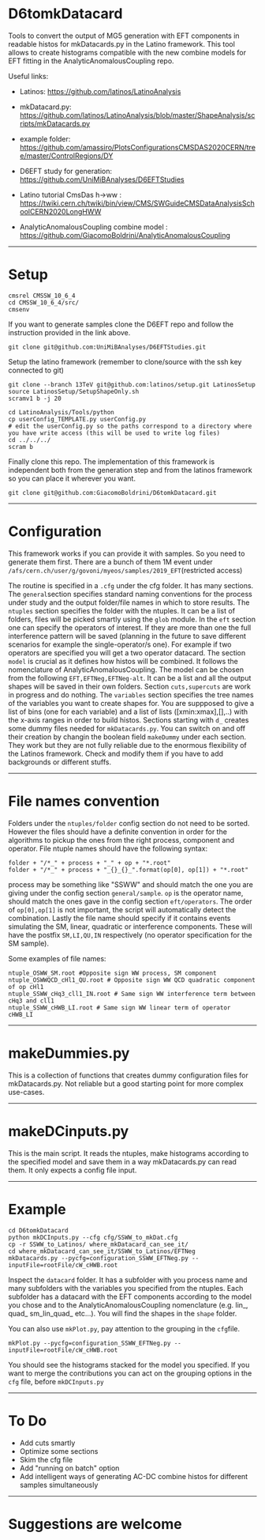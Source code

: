 # D6tomkDatacard

Tools to convert the output of MG5 generation with EFT components in readable histos for mkDatacards.py in the Latino framework.
This tool allows to create histograms compatible with the new combine models for EFT fitting in the AnalyticAnomalousCoupling repo.

Useful links:
* Latinos: https://github.com/latinos/LatinoAnalysis 

* mkDatacard.py: https://github.com/latinos/LatinoAnalysis/blob/master/ShapeAnalysis/scripts/mkDatacards.py 

* example folder: https://github.com/amassiro/PlotsConfigurationsCMSDAS2020CERN/tree/master/ControlRegions/DY 

* D6EFT study for generation: https://github.com/UniMiBAnalyses/D6EFTStudies

* Latino tutorial CmsDas h->ww : https://twiki.cern.ch/twiki/bin/view/CMS/SWGuideCMSDataAnalysisSchoolCERN2020LongHWW

* AnalyticAnomalousCoupling combine model : https://github.com/GiacomoBoldrini/AnalyticAnomalousCoupling

---

# Setup

```
cmsrel CMSSW_10_6_4
cd CMSSW_10_6_4/src/
cmsenv
```

If you want to generate samples clone the D6EFT repo and follow the instruction provided in the link above.

```
git clone git@github.com:UniMiBAnalyses/D6EFTStudies.git
```

Setup the latino framework (remember to clone/source with the ssh key connected to git)
```
git clone --branch 13TeV git@github.com:latinos/setup.git LatinosSetup
source LatinosSetup/SetupShapeOnly.sh
scramv1 b -j 20

cd LatinoAnalysis/Tools/python
cp userConfig_TEMPLATE.py userConfig.py
# edit the userConfig.py so the paths correspond to a directory where you have write access (this will be used to write log files)
cd ../../../
scram b
```

Finally clone this repo. The implementation of this framework is independent both from the generation step and from the latinos framework so you can place it wherever you want.

```
git clone git@github.com:GiacomoBoldrini/D6tomkDatacard.git
```

---

# Configuration

This framework works if you can provide it with samples. So you need to generate them first. There are a bunch of them 1M event under `/afs/cern.ch/user/g/govoni/myeos/samples/2019_EFT`(restricted access)

The routine is specified in a `.cfg` under the cfg folder. It has many sections.
The `general`section specifies standard naming conventions for the process under study and the output folder/file names in which to store results.
The `ntuples` section specifies the folder with the ntuples. It can be a list of folders, files will be picked smartly using the `glob` module.
In the `eft` section one can specify the operators of interest. If they are more than one the full interference pattern will be saved (planning in the future to save different scenarios for example the single-operator/s one).
For example if two operators are specified you will get a two operator datacard. The section `model` is crucial as it defines how histos will be combined. It follows the nomenclature of AnalyticAnomalousCoupling. 
The model can be chosen from the following `EFT,EFTNeg,EFTNeg-alt`. It can be a list and all the output shapes will be saved in their own folders.
Section `cuts,supercuts` are work in progress and do nothing. The `variables` section specifies the tree names of the variables you want to create shapes for. You are suppposed to give a list of bins (one for each variable) and a list of lists ([xmin:xmax],[],..) with the x-axis ranges in order to build histos.
Sections starting with `d_` creates some dummy files needed for `mkDatacards.py`. You can switch on and off their creation by changin the boolean field `makeDummy` under each section.
They work but they are not fully reliable due to the enormous flexibility of the Latinos framework. Check and modify them if you have to add backgrounds or different stuffs.

---

# File names convention

Folders under the `ntuples/folder` config section do not need to be sorted. However the files should have a definite convention in order for the algorithms to pickup the ones from the right process, component and operator. File ntuple names should have the following syntax:

```
folder + "/*_" + process + "_" + op + "*.root"
folder + "/*_" + process + "_{}_{}_".format(op[0], op[1]) + "*.root"
```

process may be something like "SSWW" and should match the one you are giving under the config section `general/sample`. `op` is the operator name, should match the ones gave in the config section `eft/operators`. The order of `op[0],op[1]` is not important, the script will automatically detect the combination.
Lastly the file name should specify if it contains events simulating the SM, linear, quadratic or interference components. These will have the postfix
`SM,LI,QU,IN` respectively (no operator specification for the SM sample).

Some examples of file names:

```
ntuple_OSWW_SM.root #Opposite sign WW process, SM component
ntuple_OSWWQCD_cHl1_QU.root # Opposite sign WW QCD quadratic component of op cHl1
ntuple_SSWW_cHq3_cll1_IN.root # Same sign WW interference term between cHq3 and cll1
ntuple_SSWW_cHWB_LI.root # Same sign WW linear term of operator cHWB_LI
```

---

# makeDummies.py

This is a collection of functions that creates dummy configuration files for mkDatacards.py. Not reliable but a good starting point for more complex use-cases.

---

# makeDCinputs.py

This is the main script. It reads the ntuples, make histograms according to the specified model and save them in a way mkDatacards.py can read them.
It only expects a config file input.



---

# Example

```
cd D6tomkDatacard
python mkDCInputs.py --cfg cfg/SSWW_to_mkDat.cfg 
cp -r SSWW_to_Latinos/ where_mkDatacard_can_see_it/
cd where_mkDatacard_can_see_it/SSWW_to_Latinos/EFTNeg
mkDatacards.py --pycfg=configuration_SSWW_EFTNeg.py --inputFile=rootFile/cW_cHWB.root 
```

Inspect the `datacard` folder. It has a subfolder with you process name and many subfolders with the variables you specified from the ntuples.
Each subfolder has a datacard with the EFT components according to the model you chose and to the AnalyticAnomalousCoupling nomenclature (e.g. lin_, quad_ sm_lin_quad_ etc...).
You will find the shapes in the `shape` folder.

You can also use `mkPlot.py`, pay attention to the grouping in the `cfg`file.

`mkPlot.py --pycfg=configuration_SSWW_EFTNeg.py --inputFile=rootFile/cW_cHWB.root`

You should see the histograms stacked for the model you specified. If you want to merge the contributions you can act on the grouping options in the `cfg` file,
before `mkDCInputs.py`

---

# To Do

- Add cuts smartly
- Optimize some sections
- Skim the cfg file
- Add "running on batch" option
- Add intelligent ways of generating AC-DC combine histos for different samples simultaneously

---

# Suggestions are welcome









 
